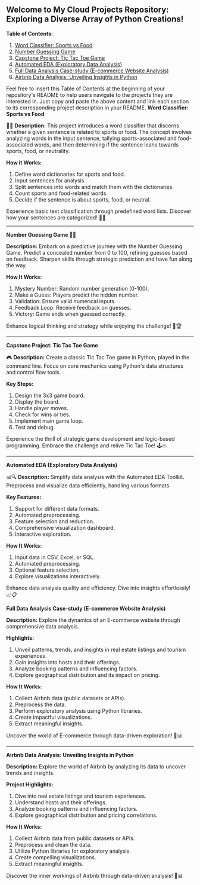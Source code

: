 ## Welcome to My Cloud Projects Repository: Exploring a Diverse Array of Python Creations!

**Table of Contents:**

1. [Word Classifier: Sports vs Food](#word-classifier-sports-vs-food)
2. [Number Guessing Game](#number-guessing-game-)
3. [Capstone Project: Tic Tac Toe Game](#capstone-project-tic-tac-toe-game)
4. [Automated EDA (Exploratory Data Analysis)](#automated-eda-exploratory-data-analysis)
5. [Full Data Analysis Case-study (E-commerce Website Analysis)](#full-data-analysis-case-study-e-commerce-website-analysis)
6. [Airbnb Data Analysis: Unveiling Insights in Python](#airbnb-data-analysis-unveiling-insights-in-python)

Feel free to insert this Table of Contents at the beginning of your repository's README to help users navigate to the projects they are interested in. Just copy and paste the above content and link each section to its corresponding project description in your README.
**Word Classifier: Sports vs Food**

🏀🍔 **Description:** This project introduces a word classifier that discerns whether a given sentence is related to sports or food. The concept involves analyzing words in the input sentence, tallying sports-associated and food-associated words, and then determining if the sentence leans towards sports, food, or neutrality.

**How it Works:**

1. Define word dictionaries for sports and food.
2. Input sentences for analysis.
3. Split sentences into words and match them with the dictionaries.
4. Count sports and food-related words.
5. Decide if the sentence is about sports, food, or neutral.

Experience basic text classification through predefined word lists. Discover how your sentences are categorized! 🎾🍕

---

**Number Guessing Game 🎯🔮**

**Description:** Embark on a predictive journey with the Number Guessing Game. Predict a concealed number from 0 to 100, refining guesses based on feedback. Sharpen skills through strategic prediction and have fun along the way.

**How It Works:**

1. Mystery Number: Random number generation (0-100).
2. Make a Guess: Players predict the hidden number.
3. Validation: Ensure valid numerical inputs.
4. Feedback Loop: Receive feedback on guesses.
5. Victory: Game ends when guessed correctly.

Enhance logical thinking and strategy while enjoying the challenge! 🎉🏆

---

**Capstone Project: Tic Tac Toe Game**

🎮 **Description:** Create a classic Tic Tac Toe game in Python, played in the command line. Focus on core mechanics using Python's data structures and control flow tools.

**Key Steps:**

1. Design the 3x3 game board.
2. Display the board.
3. Handle player moves.
4. Check for wins or ties.
5. Implement main game loop.
6. Test and debug.

Experience the thrill of strategic game development and logic-based programming. Embrace the challenge and relive Tic Tac Toe! 🕹️🔥

---

**Automated EDA (Exploratory Data Analysis)**

📊🔍 **Description:** Simplify data analysis with the Automated EDA Toolkit. Preprocess and visualize data efficiently, handling various formats.

**Key Features:**

1. Support for different data formats.
2. Automated preprocessing.
3. Feature selection and reduction.
4. Comprehensive visualization dashboard.
5. Interactive exploration.

**How It Works:**

1. Input data in CSV, Excel, or SQL.
2. Automated preprocessing.
3. Optional feature selection.
4. Explore visualizations interactively.

Enhance data analysis quality and efficiency. Dive into insights effortlessly! 📈📋

**Full Data Analysis Case-study (E-commerce Website Analysis)**

**Description:** Explore the dynamics of an E-commerce website through comprehensive data analysis.

**Highlights:**

1. Unveil patterns, trends, and insights in real estate listings and tourism experiences.
2. Gain insights into hosts and their offerings.
3. Analyze booking patterns and influencing factors.
4. Explore geographical distribution and its impact on pricing.

**How It Works:**

1. Collect Airbnb data (public datasets or APIs).
2. Preprocess the data.
3. Perform exploratory analysis using Python libraries.
4. Create impactful visualizations.
5. Extract meaningful insights.

Uncover the world of E-commerce through data-driven exploration! 🏡📊

---

**Airbnb Data Analysis: Unveiling Insights in Python**

**Description:** Explore the world of Airbnb by analyzing its data to uncover trends and insights.

**Project Highlights:**

1. Dive into real estate listings and tourism experiences.
2. Understand hosts and their offerings.
3. Analyze booking patterns and influencing factors.
4. Explore geographical distribution and pricing correlations.

**How It Works:**

1. Collect Airbnb data from public datasets or APIs.
2. Preprocess and clean the data.
3. Utilize Python libraries for exploratory analysis.
4. Create compelling visualizations.
5. Extract meaningful insights.

Discover the inner workings of Airbnb through data-driven analysis! 🏡📊


